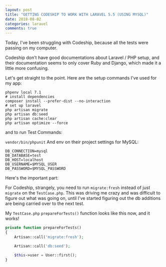 ```yaml
---
layout: post
title: "GETTING CODESHIP TO WORK WITH LARAVEL 5.5 (USING MYSQL)"
date: 2018-08-02
categories: laravel
comments: true
---
```


Today, I've been struggling with Codeship, because all the tests were passing on my computer.

Codeship don't have good documentations about Laravel / PHP setup, and their documentation seems to only cover Ruby and Django, which made it a little more confusing. 

Let's get straight to the point. Here are the setup commands I've used for my app:
```
phpenv local 7.1
# install dependencies
composer install --prefer-dist --no-interaction
# set up laravel
php artisan migrate
php artisan db:seed
php artisan cache:clear
php artisan optimize --force
```
and to run Test Commands:

`vendor/bin/phpunit`
And env on their project settings for MySQL:

```
DB_CONNECTION=mysql
DB_DATABASE=test
DB_HOST=localhost
DB_USERNAME=$MYSQL_USER
DB_PASSWORD=$MYSQL_PASSWORD
```


Here's the important part: 

For Codeship, strangely, you need to run `migrate:fresh` instead of just `migrate` on the `TestCase.php`. This was driving me crazy and was difficult to figure out what was going on, until I've started figuring out the db additions are being carried over to the next test.

My `TestCase.php` `prepareForTests()` function looks like this now, and it works!

```php
private function prepareForTests()
{
    Artisan::call('migrate:fresh');

    Artisan::call('db:seed');

    $this->user = User::first();
}
```
